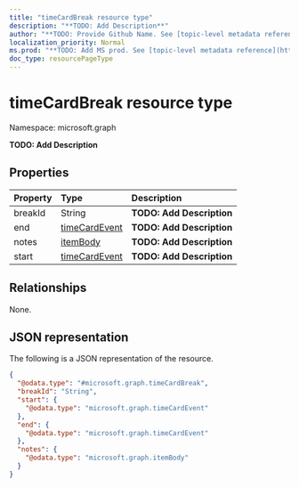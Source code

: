 ```yaml
---
title: "timeCardBreak resource type"
description: "**TODO: Add Description**"
author: "**TODO: Provide Github Name. See [topic-level metadata reference](https://msgo.azurewebsites.net/add/document/guidelines/metadata.html#topic-level-metadata)**"
localization_priority: Normal
ms.prod: "**TODO: Add MS prod. See [topic-level metadata reference](https://msgo.azurewebsites.net/add/document/guidelines/metadata.html#topic-level-metadata)**"
doc_type: resourcePageType
---
```


# timeCardBreak resource type

Namespace: microsoft.graph



**TODO: Add Description**

## Properties
|Property|Type|Description|
|:---|:---|:---|
|breakId|String|**TODO: Add Description**|
|end|[timeCardEvent](../resources/timecardevent.md)|**TODO: Add Description**|
|notes|[itemBody](../resources/itembody.md)|**TODO: Add Description**|
|start|[timeCardEvent](../resources/timecardevent.md)|**TODO: Add Description**|

## Relationships
None.

## JSON representation
The following is a JSON representation of the resource.
<!-- {
  "blockType": "resource",
  "@odata.type": "microsoft.graph.timeCardBreak"
}
-->
``` json
{
  "@odata.type": "#microsoft.graph.timeCardBreak",
  "breakId": "String",
  "start": {
    "@odata.type": "microsoft.graph.timeCardEvent"
  },
  "end": {
    "@odata.type": "microsoft.graph.timeCardEvent"
  },
  "notes": {
    "@odata.type": "microsoft.graph.itemBody"
  }
}
```


